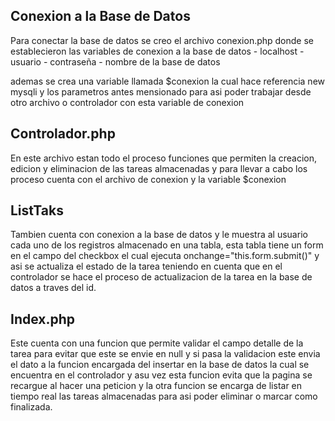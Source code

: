 ## Conexion a la Base de Datos

Para conectar la base de datos se creo el archivo conexion.php donde se establecieron las variables de conexion a la base de datos
    - localhost
    - usuario
    - contraseña
    - nombre de la base de datos

ademas se crea una variable llamada $conexion la cual hace referencia new mysqli y los parametros antes mensionado para asi poder trabajar desde otro archivo o controlador con esta variable de conexion

## Controlador.php
En este archivo estan todo el proceso funciones que permiten la creacion, edicion y eliminacion de las tareas almacenadas y para llevar a cabo los proceso cuenta con el archivo de conexion y la variable $conexion

## ListTaks
Tambien cuenta con conexion a la base de datos y le muestra al usuario cada uno de los registros almacenado en una tabla, esta tabla tiene un form en el campo del checkbox el cual ejecuta onchange="this.form.submit()" y asi se actualiza el estado de la tarea teniendo en cuenta que en el controlador se hace el proceso de actualizacion de la tarea en la base de datos a traves del id.

## Index.php
Este cuenta con una funcion que permite validar el campo detalle de la tarea para evitar que este se envie en null y si pasa la validacion este envia el dato a la funcion encargada del insertar en la base de datos la cual se encuentra en el controlador y asu vez esta funcion evita que la pagina se recargue al hacer una peticion y la otra funcion se encarga de listar en tiempo real las tareas almacenadas para asi poder eliminar o marcar como finalizada.